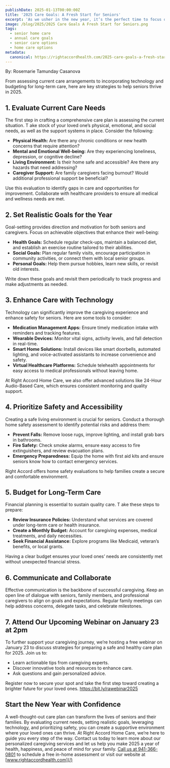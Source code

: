 ```yaml
---
publishDate: 2025-01-13T00:00:00Z
title: '2025 Care Goals: A Fresh Start for Seniors'
excerpt: 'As we usher in the new year, it’s the perfect time to focus on creating a care plan that ensures the health, safety, and happiness of your senior loved ones. A proactive approach to caregiving can make a significant difference in their quality of life.'
image: /blog/2025/2025 Care Goals A Fresh Start for Seniors.png
tags:
  - senior home care
  - annual care goals
  - senior care options
  - home care options
metadata:
  canonical: https://rightaccordhealth.com/2025-care-goals-a-fresh-start-for-seniors
---
```


By: Rosemarie Tamunday Casanova

From assessing current care
arrangements to incorporating technology and budgeting for long-term care, here are key
strategies to help seniors thrive in 2025.

## 1. Evaluate Current Care Needs

The first step in crafting a comprehensive care plan is assessing the current situation. T ake
stock of your loved one’s physical, emotional, and social needs, as well as the support systems
in place. Consider the following:

- **Physical Health:** Are there any chronic conditions or new health concerns that require
  attention?
- **Mental and Emotional Well-being:** Are they experiencing loneliness, depression, or
  cognitive decline?
- **Living Environment:** Is their home safe and accessible? Are there any hazards that
  need addressing?
- **Caregiver Support:** Are family caregivers facing burnout? Would additional professional
  support be beneficial?

Use this evaluation to identify gaps in care and opportunities for improvement. Collaborate with
healthcare providers to ensure all medical and wellness needs are met.

## 2. Set Realistic Goals for the Year

Goal-setting provides direction and motivation for both seniors and caregivers. Focus on
achievable objectives that enhance their well-being:

- **Health Goals:** Schedule regular check-ups, maintain a balanced diet, and establish an
  exercise routine tailored to their abilities.
- **Social Goals:** Plan regular family visits, encourage participation in community activities,
  or connect them with local senior groups.
- **Personal Goals:** Help them pursue hobbies, learn new skills, or revisit old interests.

Write down these goals and revisit them periodically to track progress and make adjustments as
needed.

## 3. Enhance Care with Technology

Technology can significantly improve the caregiving experience and enhance safety for seniors.
Here are some tools to consider:

- **Medication Management Apps:** Ensure timely medication intake with reminders and
  tracking features.
- **Wearable Devices:** Monitor vital signs, activity levels, and fall detection in real-time.
- **Smart Home Solutions:** Install devices like smart doorbells, automated lighting, and
  voice-activated assistants to increase convenience and safety.
- **Virtual Healthcare Platforms:** Schedule telehealth appointments for easy access to
  medical professionals without leaving home.

At Right Accord Home Care, we also offer advanced solutions like 24-Hour Audio-Based Care,
which ensures consistent monitoring and quality support.

## 4. Prioritize Safety and Accessibility

Creating a safe living environment is crucial for seniors. Conduct a thorough home safety
assessment to identify potential risks and address them:

- **Prevent Falls:** Remove loose rugs, improve lighting, and install grab bars in bathrooms.
- **Fire Safety:** Check smoke alarms, ensure easy access to fire extinguishers, and review
  evacuation plans.
- **Emergency Preparedness:** Equip the home with first aid kits and ensure seniors know
  how to contact emergency services.

Right Accord offers home safety evaluations to help families create a secure and comfortable
environment.

## 5. Budget for Long-Term Care

Financial planning is essential to sustain quality care. T ake these steps to prepare:

- **Review Insurance Policies:** Understand what services are covered under long-term
  care or health insurance.
- **Create a Monthly Budget:** Account for caregiving expenses, medical treatments, and
  daily necessities.
- **Seek Financial Assistance:** Explore programs like Medicaid, veteran’s benefits, or local
  grants.

Having a clear budget ensures your loved ones’ needs are consistently met without unexpected
financial stress.

## 6. Communicate and Collaborate

Effective communication is the backbone of successful caregiving. Keep an open line of
dialogue with seniors, family members, and professional caregivers to align on goals and
expectations. Regular family meetings can help address concerns, delegate tasks, and
celebrate milestones.

## 7. Attend Our Upcoming Webinar on January 23 at 2pm

To further support your caregiving journey, we’re hosting a free webinar on January 23 to
discuss strategies for preparing a safe and healthy care plan for 2025. Join us to:

- Learn actionable tips from caregiving experts.
- Discover innovative tools and resources to enhance care.
- Ask questions and gain personalized advice.

Register now to secure your spot and take the first step toward creating a brighter future for
your loved ones. <https://bit.ly/rawebinar2025>

## Start the New Year with Confidence

A well-thought-out care plan can transform the lives of seniors and their families. By evaluating current needs, setting realistic goals, leveraging technology, and prioritizing safety, you can create a supportive environment where your loved ones can thrive.
At Right Accord Home Care, we’re here to guide you every step of the way. Contact us today to learn more about our personalized caregiving services and let us help you make 2025 a year of health, happiness, and peace of mind for your family. [Call us at 941-366-0801](tel:941-366-0801) to schedule a free in-home assessment or visit our website at [www.rightaccordhealth.com](/)
